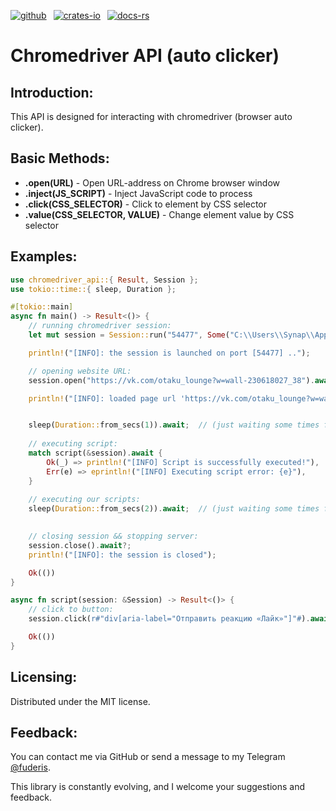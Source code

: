[![github]](https://github.com/fuderis/rs-chromedriver-api)&ensp;
[![crates-io]](https://crates.io/crates/chromedriver-api)&ensp;
[![docs-rs]](https://docs.rs/chromedriver-api)

[github]: https://img.shields.io/badge/github-8da0cb?style=for-the-badge&labelColor=555555&logo=github
[crates-io]: https://img.shields.io/badge/crates.io-fc8d62?style=for-the-badge&labelColor=555555&logo=rust
[docs-rs]: https://img.shields.io/badge/docs.rs-66c2a5?style=for-the-badge&labelColor=555555&logo=docs.rs

# Chromedriver API (auto clicker)

## Introduction:

This API is designed for interacting with chromedriver (browser auto clicker).


## Basic Methods:

* **.open(URL)** - Open URL-address on Chrome browser window
* **.inject(JS_SCRIPT)** - Inject JavaScript code to process
* **.click(CSS_SELECTOR)** - Click to element by CSS selector
* **.value(CSS_SELECTOR, VALUE)** - Change element value by CSS selector


## Examples:

```rust
use chromedriver_api::{ Result, Session };
use tokio::time::{ sleep, Duration };

#[tokio::main]
async fn main() -> Result<()> {
    // running chromedriver session:
    let mut session = Session::run("54477", Some("C:\\Users\\Synap\\AppData\\Local\\Google\\Chrome\\Profiles\\Profile1")).await?;

    println!("[INFO]: the session is launched on port [54477] ..");

    // opening website URL:
    session.open("https://vk.com/otaku_lounge?w=wall-230618027_38").await?;

    println!("[INFO]: loaded page url 'https://vk.com/otaku_lounge?w=wall-230618027_38'");


    sleep(Duration::from_secs(1)).await;  // (just waiting some times for test)
    
    // executing script:
    match script(&session).await {
        Ok(_) => println!("[INFO] Script is successfully executed!"),
        Err(e) => eprintln!("[INFO] Executing script error: {e}"),
    }
    
    // executing our scripts:
    sleep(Duration::from_secs(2)).await;  // (just waiting some times for test)
    

    // closing session && stopping server:
    session.close().await?;
    println!("[INFO]: the session is closed");

    Ok(())
}

async fn script(session: &Session) -> Result<()> {
    // click to button:
    session.click(r#"div[aria-label="Отправить реакцию «Лайк»"]"#).await?;

    Ok(())
}
```

## Licensing:

Distributed under the MIT license.


## Feedback:

You can contact me via GitHub or send a message to my Telegram [@fuderis](https://t.me/fuderis).

This library is constantly evolving, and I welcome your suggestions and feedback.
